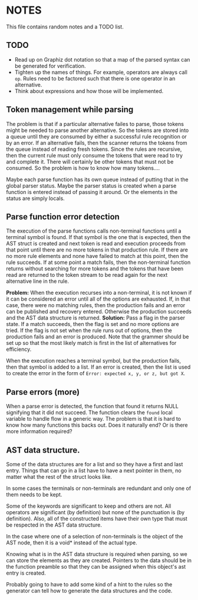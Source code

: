 # NOTES
This file contains random notes and a TODO list.

## TODO
* Read up on Graphiz dot notation so that a map of the parsed syntax can be generated for verification.
* Tighten up the names of things. For example, operators are always call ``op``. Rules need to be factored such that there is one operator in an alternative.
* Think about expressions and how those will be implemented.

## Token management while parsing
The problem is that if a particular alternative failes to parse, those tokens might be needed to parse another alternative. So the tokens are stored into a queue until they are consumed by either a successful rule recognition or by an error. If an alternative fails, then the scanner returns the tokens from the queue instead of reading fresh tokens. Since the rules are recursive, then the current rule must only consume the tokens that were read to try and complete it. There will certainly be other tokens that must not be consumed. So the problem is how to know how many tokens....

Maybe each parse function has its own queue instead of putting that in the global parser status. Maybe the parser status is created when a parse function is entered instead of passing it around. Or the elements in the status are simply locals.

## Parse function error detection
The execution of the parse functions calls non-terminal functions until a terminal symbol is found. If that symbol is the one that is expected, then the AST struct is created and next token is read and execution proceeds from that point until there are no more tokens in that production rule. If there are no more rule elements and none have failed to match at this point, then the rule succeeds. If at some point a match fails, then the non-terminal function returns without searching for more tokens and the tokens that have been read are returned to the token stream to be read again for the next alternative line in the rule.

**Problem:** When the execution recurses into a non-terminal, it is not known if it can be considered an error until all of the options are exhausted. If, in that case, there were no matching rules, then the production fails and an error can be published and recovery entered. Otherwise the production succeeds and the AST data structure is returned.
**Solution:** Pass a flag in the parser state. If a match succeeds, then the flag is set and no more options are tried. If the flag is not set when the rule runs out of options, then the production fails and an error is produced. Note that the grammer should be set up so that the most likely match is first in the list of alternatives for efficiency.

When the execution reaches a terminal symbol, but the production fails, then that symbol is added to a list. If an error is created, then the list is used to create the error in the form of ```Error: expected x, y, or z, but got X```.

## Parse errors (more)
When a parse error is detected, the function that found it returns NULL signifying that it did not succeed. The function clears the ``found`` local variable to handle flow in a generic way. The problem is that it is hard to know how many functions this backs out. Does it naturally end? Or is there more information required?

## AST data structure.
Some of the data structures are for a list and so they have a first and last entry. Things that can go in a list have to have a next pointer in them, no matter what the rest of the struct looks like.

In some cases the terminals or non-terminals are redundant and only one of them needs to be kept.

Some of the keywords are significant to keep and others are not. All operators are significant (by definition) but none of the punctuation is (by definition). Also, all of the constructed items have their own type that must be respected in the AST data structure.

In the case where one of a selection of non-terminals is the object of the AST node, then it is a void* instead of the actual type.

Knowing what is in the AST data structure is required when parsing, so we can store the elements as they are created. Pointers to the data should be in the function preamble so that they can be assigned when this object's ast entry is created.

Probably going to have to add some kind of a hint to the rules so the generator can tell how to generate the data structures and the code.
